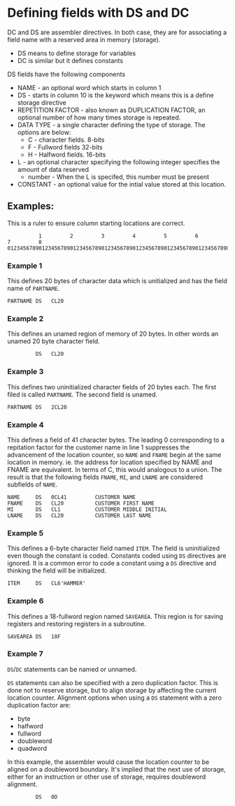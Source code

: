# Defining fields with DS and DC

DC and DS are assembler directives.  In both case, they are for associating a field name with a reserved area in memory (storage).

* DS means to define storage for variables
* DC is similar but it defines constants

DS fields have the following components

* NAME - an optional word which starts in column 1
* DS - starts in column 10 is the keyword which means this is a define storage directive
* REPETITION FACTOR - also known as DUPLICATION FACTOR, an optional number of how many times storage is repeated.
* DATA TYPE - a single character defining the type of storage.  The options are below:
    - C - character fields. 8-bits
    - F - Fullword fields 32-bits
    - H - Halfword fields. 16-bits
* L - an optional character specifying the following integer specifies the amount of data reserved
    - number - When the L is specifed, this number must be present
* CONSTANT - an optional value for the intial value stored at this location.


## Examples:

This is a ruler to ensure column starting locations are correct.

```
          1         2         3         4         5         6         7         8
012345678901234567890123456789012345678901234567890123456789012345678901234567890
```

### Example 1

This defines 20 bytes of character data which is unitialized and has the field name of `PARTNAME`.

```
PARTNAME DS   CL20  
```

### Example 2

This defines an unamed region of memory of 20 bytes.  In other words an unamed 20 byte character field.

```
         DS   CL20  
```

### Example 3

This defines two uninitialized character fields of 20 bytes each.   The first filed is called `PARTNAME`.  The second field is unamed.

```
PARTNAME DS   2CL20  
```


### Example 4

This defines a field of 41 character bytes.  The leading 0 corresponding to a repitation factor for the customer name in line 1 suppresses 
the advancement of the location counter, so `NAME` and `FNAME` begin at the same location in memory.  ie. the address for 
location specified by NAME and FNAME are equivalent.  In terms of C, this would analogous to a union.  The result is that
the following fields `FNAME`, `MI`, and `LNAME` are considered subfields of `NAME`.

```
NAME     DS   0CL41         CUSTOMER NAME
FNAME    DS   CL20          CUSTOMER FIRST NAME
MI       DS   CL1           CUSTOMER MIDDLE INITIAL
LNAME    DS   CL20          CUSTOMER LAST NAME
```

### Example 5

This defines a 6-byte character field named `ITEM`.  The field is uninitialized even though the constant is coded. Constants coded using `DS` directives are ignored. It is a common error to code a constant using a `DS` directive and thinking the field will be initialized.


```
ITEM     DS   CL6'HAMMER'
```


### Example 6

This defines a 18-fullword region named `SAVEAREA`.  This region is for saving registers and restoring registers in a subroutine.

```
SAVEAREA DS   18F
```

### Example 7

`DS`/`DC` statements can be named or unnamed.   

`DS` statements can also be specified with a zero duplication factor.  This is done not to reserve storage, but to align storage by affecting the current location counter.  Alignment options when using a `DS` statement with a zero duplication factor are:

* byte
* halfword
* fullword
* doubleword
* quadword

In this example, the assembler would cause the location counter to be aligned on a doubleword boundary. It's implied that the next use of storage, either for an instruction or other use of storage, requires doubleword alignment.

```
         DS   0D  
```
